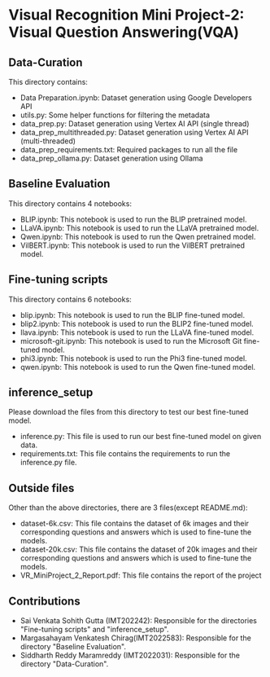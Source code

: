 # Visual Recognition Mini Project-2: Visual Question Answering(VQA)
## Data-Curation
This directory contains:
- Data Preparation.ipynb: Dataset generation using Google Developers API
- utils.py: Some helper functions for filtering the metadata
- data_prep.py: Dataset generation using Vertex AI API (single thread)
- data_prep_multithreaded.py: Dataset generation using Vertex AI API (multi-threaded)
- data_prep_requirements.txt: Required packages to run all the file
- data_prep_ollama.py: Dataset generation using Ollama

## Baseline Evaluation
This directory contains 4 notebooks:
- BLIP.ipynb: This notebook is used to run the BLIP pretrained model.
- LLaVA.ipynb: This notebook is used to run the LLaVA pretrained model.
- Qwen.ipynb: This notebook is used to run the Qwen pretrained model.
- VilBERT.ipynb: This notebook is used to run the VilBERT pretrained model.

## Fine-tuning scripts
This directory contains 6 notebooks:
- blip.ipynb: This notebook is used to run the BLIP fine-tuned model.
- blip2.ipynb: This notebook is used to run the BLIP2 fine-tuned model.
- llava.ipynb: This notebook is used to run the LLaVA fine-tuned model.
- microsoft-git.ipynb: This notebook is used to run the Microsoft Git fine-tuned model.
- phi3.ipynb: This notebook is used to run the Phi3 fine-tuned model.
- qwen.ipynb: This notebook is used to run the Qwen fine-tuned model.

## inference_setup
Please download the files from this directory to test our best fine-tuned model.

- inference.py: This file is used to run our best fine-tuned model on given data.
- requirements.txt: This file contains the requirements to run the inference.py file.

## Outside files
Other than the above directories, there are 3 files(except README.md):

- dataset-6k.csv: This file contains the dataset of 6k images and their corresponding questions and answers which is used to fine-tune the models.
- dataset-20k.csv: This file contains the dataset of 20k images and their corresponding questions and answers which is used to fine-tune the models.
- VR_MiniProject_2_Report.pdf: This file contains the report of the project 

## Contributions
- Sai Venkata Sohith Gutta (IMT202242): Responsible for the directories "Fine-tuning scripts" and "inference_setup".
- Margasahayam Venkatesh Chirag(IMT2022583): Responsible for the directory "Baseline Evaluation".
- Siddharth Reddy Maramreddy (IMT2022031): Responsible for the directory "Data-Curation".
